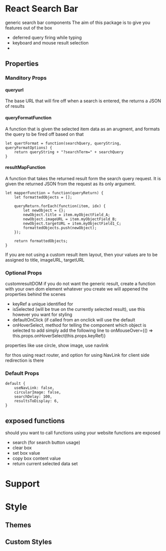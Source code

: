 # React Search Bar

generic search bar components 
The aim of this package is to give you features out of the box
* deferred query firing while typing
* keyboard and mouse result selection 
* 

## Properties

### Manditory Props

#### queryurl
The base URL that will fire off when a search is entered, the returns a JSON of results

#### queryFormatFunction
A function that is given the selected item data as an arugment, and formats the query to be fired off based on that
```
let quertFormat = function(searchQuery, queryString, queryFormatOptions) {
	return queryString + "?searchTerm=" + searchQuery
}
```

#### resultMapFunction
A function that takes the returned result form the search query request. It is given the returned JSON from the request as its only argument.
```
let mapperFunction = function(queryReturn) {
	let formattedObjects = [];
	
	queryReturn.forEach(function(item, idx) {
		let newObject = {};
		newObject.title = item.myObjectField_A;
		newObject.imageURL = item.myObjectField_B;
		newObject.targetURL = item.myObjectField1_C; 
		formattedObjects.push(newObject);
	});

	return formattedObjects;
}
```
If you are not using a custom result item layout, then your values are to be assigned to title, imageURL, targetURL


### Optional Props

customresultDOM 
if you do not want the generic result, create a function with your own dom element
whatever you create we will appened the properties behind the scenes
- keyRef a unique identified for 
- isSelected (will be true on the currently selected result), use this however you want for styling 
- defaultOnClick (if called from an onclick will use the default
- onHoverSelect, method for telling the component which object is selected
	to add simply add the following line to onMouseOver={() => this.props.onHoverSelect(this.props.keyRef)}

properties like use circle, show image, use navlink


for thos using react router, and option for using NavLink for client side redirection is there

### Default Props

```
default {
	useNavLink: false,
	circularImage: false,
	searchDelay: 100,
	resultsToDisplay: 6,
}
```

## exposed functions 
should you want to call functions using your website functions are exposed
* search (for search button usage)
* clear box 
* set box value
* copy box content value
* return current selected data set

# Support 

# Style
## Themes
## Custom Styles

